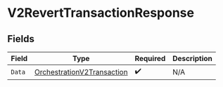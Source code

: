# V2RevertTransactionResponse


## Fields

| Field                                                                           | Type                                                                            | Required                                                                        | Description                                                                     |
| ------------------------------------------------------------------------------- | ------------------------------------------------------------------------------- | ------------------------------------------------------------------------------- | ------------------------------------------------------------------------------- |
| `Data`                                                                          | [OrchestrationV2Transaction](../../models/shared/orchestrationv2transaction.md) | :heavy_check_mark:                                                              | N/A                                                                             |